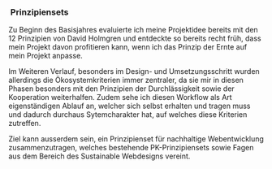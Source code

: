 ###  Prinzipiensets

Zu Beginn des Basisjahres evaluierte ich meine Projektidee bereits mit den 12 Prinzipien von David Holmgren und entdeckte so bereits recht früh, dass mein Projekt davon profitieren kann, wenn ich das Prinzip der Ernte auf mein Projekt anpasse.

Im Weiteren Verlauf, besonders im Design- und Umsetzungsschritt wurden allerdings die Ökosystemkriterien immer zentraler, da sie mir in diesen Phasen besonders mit den Prinzipien der Durchlässigkeit sowie der Kooperation weiterhalfen. Zudem sehe ich diesen Workflow als Art eigenständigen Ablauf an, welcher sich selbst erhalten und tragen muss und dadurch durchaus Sytemcharakter hat, auf welches diese Kriterien zutreffen.

<!-- <c-text-block :text="Ziel kann ausserdem sein, ein Prinzipienset für nachhaltige Webentwicklung zusammenzutragen, welches bestehende PK-Prinzipiensets sowie Fagen aus dem Bereich des Sustainable Webdesigns vereint."> -->
Ziel kann ausserdem sein, ein Prinzipienset für nachhaltige Webentwicklung zusammenzutragen, welches bestehende PK-Prinzipiensets sowie Fagen aus dem Bereich des Sustainable Webdesigns vereint.
